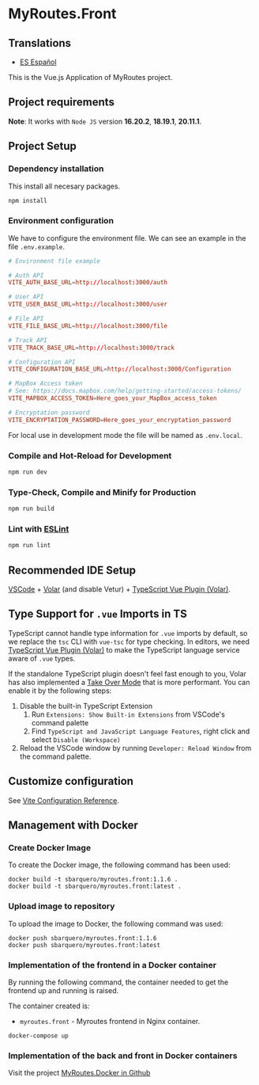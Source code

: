 # MyRoutes.Front

## Translations

- [ES Español](./README.es.md)

This is the Vue.js Application of MyRoutes project.

## Project requirements

**Note**: It works with `Node JS` version **16.20.2**, **18.19.1**, **20.11.1**.

## Project Setup

### Dependency installation
This install all necesary packages.
```sh
npm install
```

### Environment configuration
We have to configure the environment file. We can see an example in the file ```.env.example```.

```conf
# Environment file example

# Auth API
VITE_AUTH_BASE_URL=http://localhost:3000/auth

# User API
VITE_USER_BASE_URL=http://localhost:3000/user

# File API
VITE_FILE_BASE_URL=http://localhost:3000/file

# Track API
VITE_TRACK_BASE_URL=http://localhost:3000/track

# Configuration API
VITE_CONFIGURATION_BASE_URL=http://localhost:3000/Configuration

# MapBox Access token
# See: https://docs.mapbox.com/help/getting-started/access-tokens/
VITE_MAPBOX_ACCESS_TOKEN=Here_goes_your_MapBox_access_token

# Encryptation password
VITE_ENCRYPTATION_PASSWORD=Here_goes_your_encryptation_password
```
For local use in development mode the file will be named as `.env.local`.

### Compile and Hot-Reload for Development

```sh
npm run dev
```

### Type-Check, Compile and Minify for Production

```sh
npm run build
```

### Lint with [ESLint](https://eslint.org/)

```sh
npm run lint
```

## Recommended IDE Setup

[VSCode](https://code.visualstudio.com/) + [Volar](https://marketplace.visualstudio.com/items?itemName=Vue.volar) (and disable Vetur) + [TypeScript Vue Plugin (Volar)](https://marketplace.visualstudio.com/items?itemName=Vue.vscode-typescript-vue-plugin).

## Type Support for `.vue` Imports in TS

TypeScript cannot handle type information for `.vue` imports by default, so we replace the `tsc` CLI with `vue-tsc` for type checking. In editors, we need [TypeScript Vue Plugin (Volar)](https://marketplace.visualstudio.com/items?itemName=Vue.vscode-typescript-vue-plugin) to make the TypeScript language service aware of `.vue` types.

If the standalone TypeScript plugin doesn't feel fast enough to you, Volar has also implemented a [Take Over Mode](https://github.com/johnsoncodehk/volar/discussions/471#discussioncomment-1361669) that is more performant. You can enable it by the following steps:

1. Disable the built-in TypeScript Extension
    1) Run `Extensions: Show Built-in Extensions` from VSCode's command palette
    2) Find `TypeScript and JavaScript Language Features`, right click and select `Disable (Workspace)`
2. Reload the VSCode window by running `Developer: Reload Window` from the command palette.

## Customize configuration

See [Vite Configuration Reference](https://vitejs.dev/config/).

## Management with Docker

### Create Docker Image

To create the Docker image, the following command has been used:

```
docker build -t sbarquero/myroutes.front:1.1.6 .
docker build -t sbarquero/myroutes.front:latest .
```

### Upload image to repository

To upload the image to Docker, the following command was used:

```
docker push sbarquero/myroutes.front:1.1.6
docker push sbarquero/myroutes.front:latest
```

### Implementation of the frontend in a Docker container

By running the following command, the container needed to get the frontend up and running is raised.

The container created is:
   - `myroutes.front` - Myroutes frontend in Nginx container.

```
docker-compose up
```

### Implementation of the back and front in Docker containers

Visit the project [MyRoutes.Docker in Github](https://github.com/sbarquero/MyRoutes.Docker)
